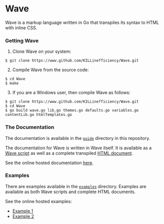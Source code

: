 # Wave

Wave is a markup language written in Go that transpiles its syntax to HTML with inline CSS.

### Getting Wave

1. Clone Wave on your system:

```
$ git clone https://www.github.com/KILLinefficiency/Wave.git
```

2. Compile Wave from the source code:

```
$ cd Wave
$ make
```

3. If you are a Windows user, then compile Wave as follows:

```
$ git clone https://www.github.com/KILLinefficiency/Wave.git
$ cd Wave
$ go build wave.go lib.go themes.go defaults.go variables.go contentLib.go htmlTemplates.go
```

### The Documentation

The documentation is available in the [``guide``](guide) directory in this repository.

The documentation for Wave is written in Wave itself. It is available as a [Wave script](guide/guide.txt) as well as a complete transpiled [HTML document](guide/guide.html).

See the online hosted documentation [here](https://killinefficiency.github.io/Wave/guide/guide.html).

### Examples

There are examples available in the [``examples``](examples) directory. Examples are available as both Wave scripts and complete HTML documents.

See the online hosted examples:

* [Example 1](https://killinefficiency.github.io/Wave/examples/example1/example1.html)
* [Example 2](https://killinefficiency.github.io/Wave/examples/example2/example2.html)
